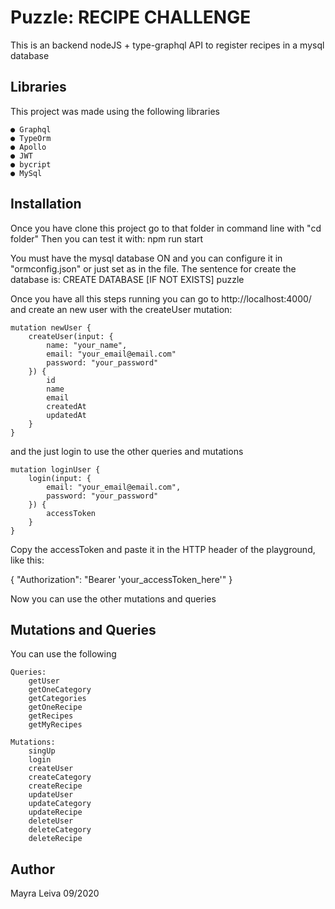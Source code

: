 # Puzzle: RECIPE CHALLENGE
This is an backend nodeJS + type-graphql API to register recipes in a mysql database

## Libraries
This project was made using the following libraries
    
    ● Graphql
    ● TypeOrm
    ● Apollo
    ● JWT
    ● bycript
    ● MySql


## Installation

Once you have clone this project go to that folder in command line with "cd folder"
Then you can test it with:
    npm run start

You must have the mysql database ON and you can configure it in "ormconfig.json" or just set as in the file.
The sentence for create the database is: CREATE DATABASE [IF NOT EXISTS] puzzle

Once you have all this steps running you can go to http://localhost:4000/ and create an new user with the createUser mutation:

    mutation newUser {
        createUser(input: {
            name: "your_name",
            email: "your_email@email.com"
            password: "your_password"
        }) {
            id
            name
            email
            createdAt
            updatedAt
        }
    }

and the just login to use the other queries and mutations

    mutation loginUser {
        login(input: {
            email: "your_email@email.com",
            password: "your_password"
        }) {
            accessToken
        }
    }

Copy the accessToken and paste it in the HTTP header of the playground, like this:

{
    "Authorization": "Bearer 'your_accessToken_here'"
}

Now you can use the other mutations and queries

## Mutations and Queries
You can use the following

    Queries:
        getUser
        getOneCategory
        getCategories
        getOneRecipe
        getRecipes
        getMyRecipes

    Mutations:
        singUp
        login
        createUser
        createCategory
        createRecipe
        updateUser
        updateCategory
        updateRecipe
        deleteUser
        deleteCategory
        deleteRecipe    


## Author
Mayra Leiva 09/2020